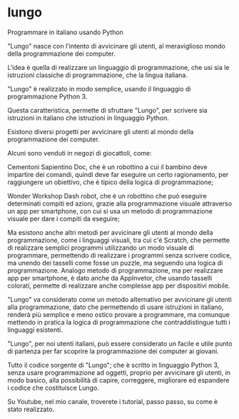 # lungo
Programmare in italiano usando Python

"Lungo" nasce con l'intento di avvicinare gli utenti, al meraviglioso mondo della programmazione dei computer.

L'idea è quella di realizzare un linguaggio di programmazione, che usi sia le istruzioni classiche di programmazione, che la lingua italiana.

"Lungo" è realizzato in modo semplice, usando il linguaggio di programmazione Python 3.

Questa caratteristica, permette di sfruttare "Lungo", per scrivere sia istruzioni in italiano che istruzioni in linguaggio Python.

Esistono diversi progetti per avvicinare gli utenti al mondo della programmazione dei computer.

Alcuni sono venduti in negozi di giocattoli, come:

Cementoni Sapientino Doc, che è un robottino a cui il bambino deve impartire dei comandi, quindi deve far eseguire un certo ragionamento, per raggiungere un obiettivo, che è tipico della logica di programmazione;

Wonder Workshop Dash robot, che è un robottino che può eseguire determinati compiti ed azioni, grazie alla programmazione visuale attraverso un app per smartphone, con cui si usa un metodo di programmazione visuale per dare i compiti da eseguire;

Ma esistono anche altri metodi per avvicinare gli utenti al mondo della programmazione, come i linguaggi visuali, tra cui c'è Scratch, che permette di realizzare semplici programmi utilizzando un modo visuale di programmare, permettendo di realizzare i programmi senza scrivere codice, ma unendo dei tasselli come fosse un puzzle, ma seguendo una logica di programmazione. Analogo metodo di programmazione, ma per realizzare app per smartphone, è dato anche da AppInvetor, che usando tasselli colorati, permette di realizzare anche complesse app per dispositivi mobile.

"Lungo" va considerato come un metodo alternativo per avvicinare gli utenti alla programmazione, dato che permettendo di usare istruzioni in italiano, renderà più semplice e meno ostico provare a programmare, ma comunque mettendo in pratica la logica di programmazione che contraddistingue tutti i linguaggi esistenti.

"Lungo", per noi utenti italiani, può essere considerato un facile e utile punto di partenza per far scoprire la programmazione dei computer ai giovani.

Tutto il codice sorgente di "Lungo"; che è scritto in linguaggio Python 3, senza usare programmazione ad oggetti, proprio per avvicinare gli utenti, in modo basico, alla possibilità di capire, correggere, migliorare ed espandere i codice che costituisce Lungo.

Su Youtube, nel mio canale, troverete i tutorial, passo passo, su come è stato realizzato.
